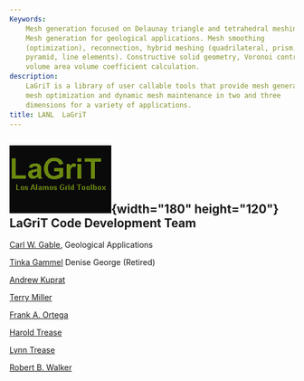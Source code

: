 ```yaml
---
Keywords: 
    Mesh generation focused on Delaunay triangle and tetrahedral meshing.
    Mesh generation for geological applications. Mesh smoothing
    (optimization), reconnection, hybrid meshing (quadrilateral, prism,
    pyramid, line elements). Constructive solid geometry, Voronoi control
    volume area volume coefficient calculation.
description: 
    LaGriT is a library of user callable tools that provide mesh generation,
    mesh optimization and dynamic mesh maintenance in two and three
    dimensions for a variety of applications.
title: LANL  LaGriT 
---
```




![](images/lagrit2.jpg){width="180" height="120"}
LaGriT Code Development Team
----------------------------

[Carl W. Gable](http://www.ees.lanl.gov/staff/gable), Geological
Applications

[Tinka Gammel](http://phonebook.lanl.gov/phonebook_long.php?102076)
Denise George (Retired)

[Andrew Kuprat](http://www.pnl.gov)

[Terry Miller](http://phonebook.lanl.gov/phonebook_long.php?113691)

[Frank A. Ortega](http://phonebook.lanl.gov/phonebook_long.php?104962)

[Harold Trease](http://www.pnl.gov)

[Lynn Trease](http://www.pnl.gov)

[Robert B. Walker](http://phonebook.lanl.gov/phonebook_long.php?084728)


